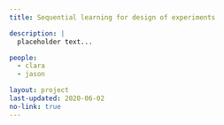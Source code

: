 ```yaml
---
title: Sequential learning for design of experiments

description: |
  placeholder text...

people:
  - clara
  - jason

layout: project
last-updated: 2020-06-02
no-link: true
---
```

